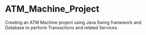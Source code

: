 # ATM_Machine_Project
Creating an ATM Machine project using Java Swing framework and Database to perform Transactions and related Services.
